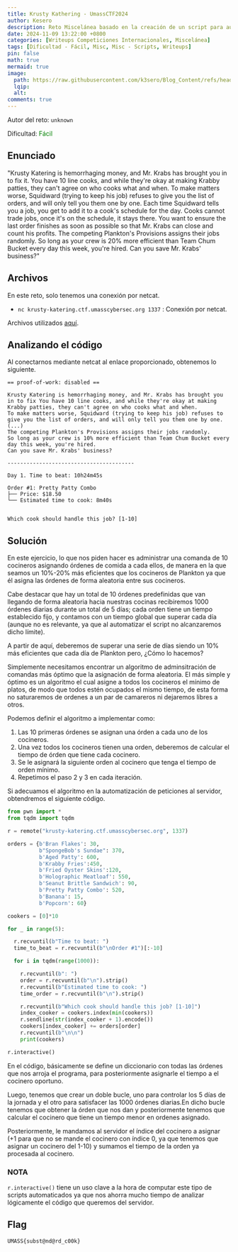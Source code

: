 ```yaml
---
title: Krusty Kathering - UmassCTF2024
author: Kesero
description: Reto Miscelánea basado en la creación de un script para automatizar órdenes.
date: 2024-11-09 13:22:00 +0800
categories: [Writeups Competiciones Internacionales, Miscelánea]
tags: [Dificultad - Fácil, Misc, Misc - Scripts, Writeups]
pin: false
math: true
mermaid: true
image:
  path: https://raw.githubusercontent.com/k3sero/Blog_Content/refs/heads/main/Competiciones_Internacionales_Writeups/2024/Misc/UmassCTF2024/Krusty_Kathering/Krusty_Kathering.png
  lqip: 
  alt: 
comments: true
---
```


Autor del reto: `unknown`

Dificultad: <font color=green>Fácil</font>

## Enunciado

"Krusty Katering is hemorrhaging money, and Mr. Krabs has brought you in to fix it. You have 10 line cooks, and while they're okay at making Krabby patties, they can't agree on who cooks what and when. To make matters worse, Squidward (trying to keep his job) refuses to give you the list of orders, and will only tell you them one by one. Each time Squidward tells you a job, you get to add it to a cook's schedule for the day. Cooks cannot trade jobs, once it's on the schedule, it stays there. You want to ensure the last order finishes as soon as possible so that Mr. Krabs can close and count his profits. The competing Plankton's Provisions assigns their jobs randomly. So long as your crew is 20% more efficient than Team Chum Bucket every day this week, you're hired. Can you save Mr. Krabs' business?"

## Archivos

En este reto, solo tenemos una conexión por netcat.

- `nc krusty-katering.ctf.umasscybersec.org 1337` : Conexión por netcat.

Archivos utilizados [aquí](https://github.com/k3sero/Blog_Content/tree/main/Competiciones_Internacionales_Writeups/2024/Misc/UmassCTF2024/Krusty_Kathering).

## Analizando el código

Al conectarnos mediante netcat al enlace proporcionado, obtenemos lo siguiente.

    == proof-of-work: disabled ==

    Krusty Katering is hemorrhaging money, and Mr. Krabs has brought you in to fix You have 10 line cooks, and while they're okay at making Krabby patties, they can't agree on who cooks what and when.
    To make matters worse, Squidward (trying to keep his job) refuses to give you the list of orders, and will only tell you them one by one.
    (...)
    The competing Plankton's Provisions assigns their jobs randomly.
    So long as your crew is 10% more efficient than Team Chum Bucket every day this week, you're hired.
    Can you save Mr. Krabs' business?

    ----------------------------------------

    Day 1. Time to beat: 10h24m45s

    Order #1: Pretty Patty Combo
    ├── Price: $18.50
    └── Estimated time to cook: 8m40s


    Which cook should handle this job? [1-10]

## Solución

En este ejercicio, lo que nos piden hacer es administrar una comanda de 10 cocineros asignando órdenes de comida a cada ellos, de manera en la que seamos un 10%-20% más eficientes que los cocineros de Plankton ya que él asigna las órdenes de forma aleatoria entre sus cocineros.

Cabe destacar que hay un total de 10 órdenes predefinidas que van llegando de forma aleatoria hacia nuestras cocinas recibiremos 1000 órdenes diarias durante un total de 5 días; cada orden tiene un tiempo establecido fijo, y contamos con un tiempo global que superar cada día (aunque no es relevante, ya que al automatizar el script no alcanzaremos dicho límite).

A partir de aquí, deberemos de superar una serie de días siendo un 10% más eficientes que cada día de Plankton pero, ¿Cómo lo hacemos?

Simplemente necesitamos encontrar un algoritmo de adminsitración de comandas más óptimo que la asignación de forma aleatoria. El más simple y óptimo es un algoritmo el cual asigne a todos los cocineros el mínimo de platos, de modo que todos estén ocupados el mismo tiempo, de esta forma no saturaremos de ordenes a un par de camareros ni dejaremos libres a otros.

Podemos definir el algoritmo a implementar como:

1. Las 10 primeras órdenes se asignan una órden a cada uno de los cocineros.
2. Una vez todos los cocineros tienen una orden, deberemos de calcular el tiempo de órden que tiene cada cocinero.
3. Se le asignará la siguiente orden al cocinero que tenga el tiempo de orden mínimo.
4. Repetimos el paso 2 y 3 en cada iteración.

Si adecuamos el algoritmo en la automatización de peticiones al servidor, obtendremos el siguiente código.


```py
from pwn import *
from tqdm import tqdm

r = remote("krusty-katering.ctf.umasscybersec.org", 1337)

orders = {b'Bran Flakes': 30,
          b"SpongeBob's Sundae": 370,
          b'Aged Patty': 600,
          b'Krabby Fries':450,
          b'Fried Oyster Skins':120,
          b'Holographic Meatloaf': 550,
          b'Seanut Brittle Sandwich': 90,
          b'Pretty Patty Combo': 520,
          b'Banana': 15,
          b'Popcorn': 60}

cookers = [0]*10

for _ in range(5):

  r.recvuntil(b"Time to beat: ")
  time_to_beat = r.recvuntil(b"\nOrder #1")[:-10]

  for i in tqdm(range(1000)):

    r.recvuntil(b": ")
    order = r.recvuntil(b"\n").strip()
    r.recvuntil(b"Estimated time to cook: ")
    time_order = r.recvuntil(b"\n").strip()

    r.recvuntil(b"Which cook should handle this job? [1-10]")
    index_cooker = cookers.index(min(cookers))
    r.sendline(str(index_cooker + 1).encode())
    cookers[index_cooker] += orders[order]
    r.recvuntil(b"\n\n")
    print(cookers)

r.interactive()

```

En el código, básicamente se define un diccionario con todas las órdenes que nos arroja el programa, para posteriormente asignarle el tiempo a el cocinero oportuno.

Luego, tenemos que crear un doble bucle, uno para controlar los 5 días de la jornada y el otro para satisfacer las 1000 órdenes diarias.En dicho bucle tenemos que obtener la órden que nos dan y posteriormente tenemos que calcular el cocinero que tiene un tiempo menor en ordenes asignado.

Posteriormente, le mandamos al servidor el índice del cocinero a asignar (+1 para que no se mande el cocinero con índice 0, ya que tenemos que asignar un cocinero del 1-10) y sumamos el tiempo de la orden ya procesada al cocinero.

### NOTA

`r.interactive()` tiene un uso clave a la hora de computar este tipo de scripts automaticados ya que nos ahorra mucho tiempo de analizar lógicamente el código que queremos del servidor.

## Flag

`UMASS{subst@nd@rd_c00k}`



